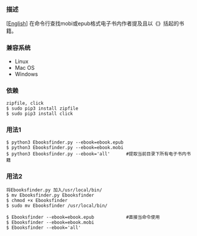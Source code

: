 ### 描述 
[[English](./README.md)] 在命令行查找mobi或epub格式电子书内作者提及且以《》括起的书籍。

### 兼容系统 
- Linux 
- Mac OS
- Windows

### 依赖 
	zipfile, click
	$ sudo pip3 install zipfile
	$ sudo pip3 install click

### 用法1
    $ python3 Ebooksfinder.py --ebook=ebook.epub 
    $ python3 Ebooksfinder.py --ebook=ebook.mobi
    $ python3 Ebooksfinder.py --ebook='all'      #提取当前目录下所有电子书内书籍

### 用法2
    将Ebooksfinder.py 加入/usr/local/bin/
    $ mv Ebooksfinder.py Ebooksfinder
    $ chmod +x Ebooksfinder
    $ sudo mv Ebooksfinder /usr/local/bin/

    $ Ebooksfinder --ebook=ebook.epub            #直接当命令使用
    $ Ebooksfinder --ebook=ebook.mobi
    $ Ebooksfinder --ebook='all'
